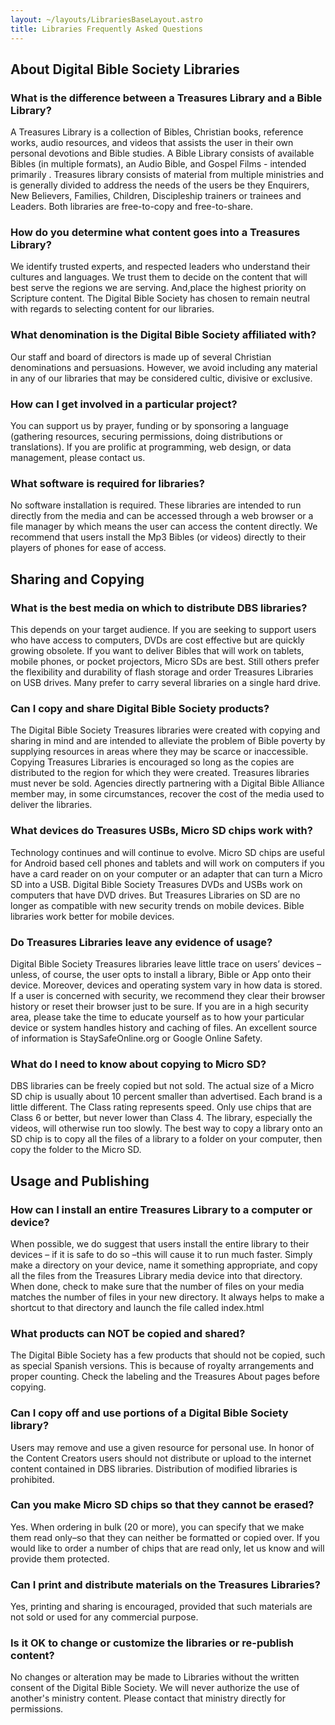 ```yaml
---
layout: ~/layouts/LibrariesBaseLayout.astro
title: Libraries Frequently Asked Questions
---
```


## About Digital Bible Society Libraries
### What is the difference between a Treasures Library and a Bible Library?
A Treasures Library is a collection of Bibles, Christian books, reference works, audio resources, and videos that assists the user in their own personal devotions and Bible studies. A Bible Library consists of available Bibles (in multiple formats), an Audio Bible, and Gospel Films - intended primarily . Treasures library consists of material from multiple ministries and is generally divided to address the needs of the users be they Enquirers, New Believers, Families, Children, Discipleship trainers or trainees and Leaders. Both libraries are free-to-copy and free-to-share.

### How do you determine what content goes into a Treasures Library?
We identify trusted experts, and respected leaders who understand their cultures and languages. We trust them to decide on the content that will best serve the regions we are serving. And,place the highest priority on Scripture content. The Digital Bible Society has chosen to remain neutral with regards to selecting content for our libraries.

### What denomination is the Digital Bible Society affiliated with?
Our staff and board of directors is made up of several Christian denominations and persuasions. However, we avoid including any material in any of our libraries that may be considered cultic, divisive or exclusive.

### How can I get involved in a particular project?
You can support us by prayer, funding or by sponsoring a language (gathering resources, securing permissions, doing distributions or translations). If you are prolific at programming, web design, or data management, please contact us.

### What software is required for libraries?
No software installation is required. These libraries are intended to run directly from the media and can be accessed through a web browser or a file manager by which means the user can access the content directly. We recommend that users install the Mp3 Bibles (or videos) directly to their players of phones for ease of access.

## Sharing and Copying
### What is the best media on which to distribute DBS libraries?
This depends on your target audience. If you are seeking to support users who have access to computers, DVDs are cost effective but are quickly growing obsolete. If you want to deliver Bibles that will work on tablets, mobile phones, or pocket projectors, Micro SDs are best. Still others prefer the flexibility and durability of flash storage and order Treasures Libraries on USB drives. Many prefer to carry several libraries on a single hard drive.

### Can I copy and share Digital Bible Society products?
The Digital Bible Society Treasures libraries were created with copying and sharing in mind and are intended to alleviate the problem of Bible poverty by supplying resources in areas where they may be scarce or inaccessible. Copying Treasures Libraries is encouraged so long as the copies are distributed to the region for which they were created. Treasures libraries must never be sold. Agencies directly partnering with a Digital Bible Alliance member may, in some circumstances, recover the cost of the media used to deliver the libraries.

### What devices do Treasures USBs, Micro SD chips work with?
Technology continues and will continue to evolve. Micro SD chips are useful for Android based cell phones and tablets and will work on computers if you have a card reader on on your computer or an adapter that can turn a Micro SD into a USB. Digital Bible Society Treasures DVDs and USBs work on computers that have DVD drives. But Treasures Libraries on SD are no longer as compatible with new security trends on mobile devices. Bible libraries work better for mobile devices.

### Do Treasures Libraries leave any evidence of usage?
Digital Bible Society Treasures libraries leave little trace on users’ devices – unless, of course, the user opts to install a library, Bible or App onto their device. Moreover, devices and operating system vary in how data is stored. If a user is concerned with security, we recommend they clear their browser history or reset their browser just to be sure. If you are in a high security area, please take the time to educate yourself as to how your particular device or system handles history and caching of files. An excellent source of information is StaySafeOnline.org or Google Online Safety.

### What do I need to know about copying to Micro SD?
DBS libraries can be freely copied but not sold. The actual size of a Micro SD chip is usually about 10 percent smaller than advertised. Each brand is a little different. The Class rating represents speed. Only use chips that are Class 6 or better, but never lower than Class 4. The library, especially the videos, will otherwise run too slowly. The best way to copy a library onto an SD chip is to copy all the files of a library to a folder on your computer, then copy the folder to the Micro SD.

## Usage and Publishing
### How can I install an entire Treasures Library to a computer or device?
When possible, we do suggest that users install the entire library to their devices – if it is safe to do so –this will cause it to run much faster. Simply make a directory on your device, name it something appropriate, and copy all the files from the Treasures Library media device into that directory. When done, check to make sure that the number of files on your media matches the number of files in your new directory. It always helps to make a shortcut to that directory and launch the file called index.html

### What products can NOT be copied and shared?
The Digital Bible Society has a few products that should not be copied, such as special Spanish versions. This is because of royalty arrangements and proper counting. Check the labeling and the Treasures About pages before copying.

### Can I copy off and use portions of a Digital Bible Society library?
Users may remove and use a given resource for personal use. In honor of the Content Creators users should not distribute or upload to the internet content contained in DBS libraries. Distribution of modified libraries is prohibited.

### Can you make Micro SD chips so that they cannot be erased?
Yes. When ordering in bulk (20 or more), you can specify that we make them read only–so that they can neither be formatted or copied over. If you would like to order a number of chips that are read only, let us know and will provide them protected.

### Can I print and distribute materials on the Treasures Libraries?
Yes, printing and sharing is encouraged, provided that such materials are not sold or used for any commercial purpose.

### Is it OK to change or customize the libraries or re-publish content?
No changes or alteration may be made to Libraries without the written consent of the Digital Bible Society. We will never authorize the use of another's ministry content. Please contact that ministry directly for permissions.

